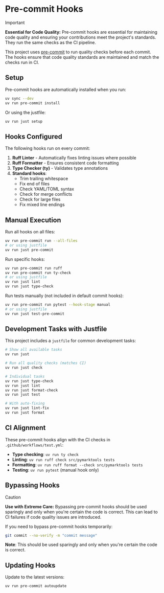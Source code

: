# Pre-commit Hooks

> [!IMPORTANT]
> **Essential for Code Quality:** Pre-commit hooks are essential for maintaining code quality and ensuring your
> contributions meet the project's standards. They run the same checks as the CI pipeline.

This project uses [pre-commit](https://pre-commit.com/) to run quality checks before each commit. The hooks ensure that
code quality standards are maintained and match the checks run in CI.

## Setup

Pre-commit hooks are automatically installed when you run:

```bash
uv sync --dev
uv run pre-commit install
```

Or using the justfile:

```bash
uv run just setup
```

## Hooks Configured

The following hooks run on every commit:

1. **Ruff Linter** - Automatically fixes linting issues where possible
1. **Ruff Formatter** - Ensures consistent code formatting
1. **Type Checker (ty)** - Validates type annotations
1. **Standard hooks**:
   - Trim trailing whitespace
   - Fix end of files
   - Check YAML/TOML syntax
   - Check for merge conflicts
   - Check for large files
   - Fix mixed line endings

## Manual Execution

Run all hooks on all files:

```bash
uv run pre-commit run --all-files
# or using justfile
uv run just pre-commit
```

Run specific hooks:

```bash
uv run pre-commit run ruff
uv run pre-commit run ty-check
# or using justfile
uv run just lint
uv run just type-check
```

Run tests manually (not included in default commit hooks):

```bash
uv run pre-commit run pytest --hook-stage manual
# or using justfile
uv run just test-pre-commit
```

## Development Tasks with Justfile

This project includes a `justfile` for common development tasks:

```bash
# Show all available tasks
uv run just

# Run all quality checks (matches CI)
uv run just check

# Individual tasks
uv run just type-check
uv run just lint
uv run just format-check
uv run just test

# With auto-fixing
uv run just lint-fix
uv run just format
```

## CI Alignment

These pre-commit hooks align with the CI checks in `.github/workflows/test.yml`:

- **Type checking**: `uv run ty check`
- **Linting**: `uv run ruff check src/pymarktools tests`
- **Formatting**: `uv run ruff format --check src/pymarktools tests`
- **Testing**: `uv run pytest` (manual hook only)

## Bypassing Hooks

> [!CAUTION]
> **Use with Extreme Care:** Bypassing pre-commit hooks should be used sparingly and only when you're certain the code
> is correct. This can lead to CI failures if code quality issues are introduced.

If you need to bypass pre-commit hooks temporarily:

```bash
git commit --no-verify -m "commit message"
```

**Note**: This should be used sparingly and only when you're certain the code is correct.

## Updating Hooks

Update to the latest versions:

```bash
uv run pre-commit autoupdate
```
